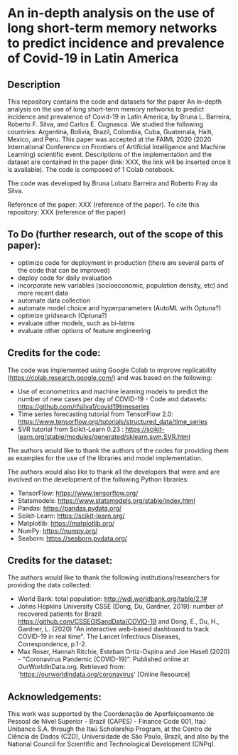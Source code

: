 # An in-depth analysis on the use of long short-term memory networks to predict incidence and prevalence of Covid-19 in Latin America
## Description
This repository contains the code and datasets for the paper An in-depth analysis on the use of long short-term memory networks to predict incidence and prevalence of Covid-19 in Latin America, by Bruna L. Barreira, Roberto F. Silva, and Carlos E. Cugnasca. We studied the following countries: Argentina, Bolivia, Brazil, Colombia, Cuba, Guatemala, Haiti, Mexico, and Peru. This paper was accepted at the FAIML 2020 (2020 International Conference on Frontiers of Artificial Intelligence and Machine Learning) scientific event. Descriptions of the implementation and the dataset are contained in the paper (link: XXX, the link will be inserted once it is available). The code is composed of 1 Colab notebook.

The code was developed by Bruna Lobato Barreira and Roberto Fray da Silva.

Reference of the paper: XXX (reference of the paper).
To cite this repository: XXX (reference of the paper)

## To Do (further research, out of the scope of this paper):
- optimize code for deployment in production (there are several parts of the code that can be improved)
- deploy code for daily evaluation
- incorporate new variables (socioeconomic, population density, etc) and more recent data
- automate data collection
- automate model choice and hyperparameters (AutoML with Optuna?)
- optimize gridsearch (Optuna?)
- evaluate other models, such as bi-lstms
- evaluate other options of feature engineering

## Credits for the code:
The code was implemented using Google Colab to improve replicability (https://colab.research.google.com/) and was based on the following:
- Use of econometrics and machine learning models to predict the number of new cases per day of COVID-19 - Code and datasets: https://github.com/rfsilva1/covid19timeseries
- Time series forecasting tutorial from TensorFlow 2.0: https://www.tensorflow.org/tutorials/structured_data/time_series
- SVR tutorial from Scikit-Learn 0.23 : https://scikit-learn.org/stable/modules/generated/sklearn.svm.SVR.html

The authors would like to thank the authors of the codes for providing them as examples for the use of the libraries and model implementation. 

The authors would also like to thank all the developers that were and are involved on the development of the following Python libraries: 
- TensorFlow: https://www.tensorflow.org/
- Statsmodels: https://www.statsmodels.org/stable/index.html
- Pandas: https://pandas.pydata.org/
- Scikit-Learn: https://scikit-learn.org/
- Matplotlib: https://matplotlib.org/
- NumPy: https://numpy.org/
- Seaborn: https://seaborn.pydata.org/

## Credits for the dataset:
The authors would like to thank the following institutions/researchers for providing the data collected:
- World Bank: total population: http://wdi.worldbank.org/table/2.1#
- Johns Hopkins University CSSE [Dong, Du, Gardner, 2019]: number of recovered patients for Brazil: https://github.com/CSSEGISandData/COVID-19  and  Dong, E., Du, H., Gardner, L. (2020) "An interactive web-based dashboard to track COVID-19 in real time". The Lancet Infectious Diseases, Correspondence, p.1-2.
- Max Roser, Hannah Ritchie, Esteban Ortiz-Ospina and Joe Hasell (2020) - "Coronavirus Pandemic (COVID-19)". Published online at OurWorldInData.org. Retrieved from: 'https://ourworldindata.org/coronavirus' [Online Resource]

## Acknowledgements:
This work was supported by the Coordenação de Aperfeiçoamento de Pessoal de Nível Superior - Brazil (CAPES) - Finance Code 001, Itaú Unibanco S.A. through the Itaú Scholarship Program, at the Centro de Ciência de Dados (C2D), Universidade de São Paulo, Brazil, and also by the National Council for Scientific and Technological Development (CNPq).
